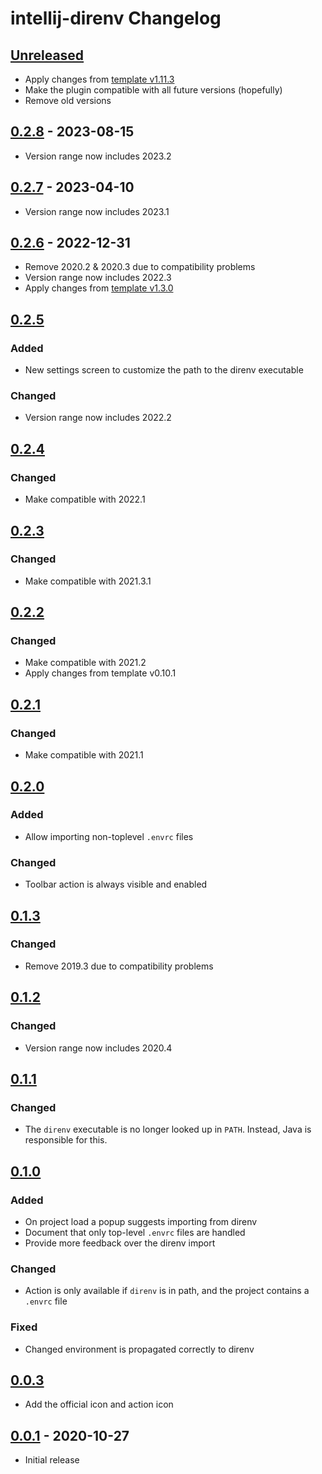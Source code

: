 <!-- Keep a Changelog guide -> https://keepachangelog.com -->

# intellij-direnv Changelog

## [Unreleased]
- Apply changes from [template v1.11.3](https://github.com/JetBrains/intellij-platform-plugin-template/releases/tag/v1.11.3)
- Make the plugin compatible with all future versions (hopefully)
- Remove old versions

## [0.2.8] - 2023-08-15
- Version range now includes 2023.2

## [0.2.7] - 2023-04-10
- Version range now includes 2023.1

## [0.2.6] - 2022-12-31
- Remove 2020.2 & 2020.3 due to compatibility problems
- Version range now includes 2022.3
- Apply changes from [template v1.3.0](https://github.com/JetBrains/intellij-platform-plugin-template/releases/tag/v1.3.0)

## [0.2.5]

### Added
- New settings screen to customize the path to the direnv executable

### Changed
- Version range now includes 2022.2

## [0.2.4]

### Changed
- Make compatible with 2022.1

## [0.2.3]

### Changed
- Make compatible with 2021.3.1

## [0.2.2]

### Changed
- Make compatible with 2021.2
- Apply changes from template v0.10.1

## [0.2.1]

### Changed
- Make compatible with 2021.1

## [0.2.0]

### Added
- Allow importing non-toplevel `.envrc` files

### Changed
- Toolbar action is always visible and enabled

## [0.1.3]

### Changed
- Remove 2019.3 due to compatibility problems

## [0.1.2]

### Changed
- Version range now includes 2020.4

## [0.1.1]

### Changed
- The `direnv` executable is no longer looked up in `PATH`. Instead, Java is responsible for this.

## [0.1.0]

### Added
- On project load a popup suggests importing from direnv
- Document that only top-level `.envrc` files are handled
- Provide more feedback over the direnv import

### Changed
- Action is only available if `direnv` is in path, and the project contains a `.envrc` file

### Fixed
- Changed environment is propagated correctly to direnv

## [0.0.3]
- Add the official icon and action icon

## [0.0.1] - 2020-10-27
- Initial release

[Unreleased]: https://github.com/fehnomenal/intellij-direnv/compare/v0.2.8...HEAD
[0.2.8]: https://github.com/fehnomenal/intellij-direnv/compare/v0.2.7...v0.2.8
[0.2.7]: https://github.com/fehnomenal/intellij-direnv/compare/v0.2.6...v0.2.7
[0.2.6]: https://github.com/fehnomenal/intellij-direnv/compare/v0.2.5...v0.2.6
[0.2.5]: https://github.com/fehnomenal/intellij-direnv/compare/v0.2.4...v0.2.5
[0.2.4]: https://github.com/fehnomenal/intellij-direnv/compare/v0.2.3...v0.2.4
[0.2.3]: https://github.com/fehnomenal/intellij-direnv/compare/v0.2.2...v0.2.3
[0.2.2]: https://github.com/fehnomenal/intellij-direnv/compare/v0.2.1...v0.2.2
[0.2.1]: https://github.com/fehnomenal/intellij-direnv/compare/v0.2.0...v0.2.1
[0.2.0]: https://github.com/fehnomenal/intellij-direnv/compare/v0.1.3...v0.2.0
[0.1.3]: https://github.com/fehnomenal/intellij-direnv/compare/v0.1.2...v0.1.3
[0.1.2]: https://github.com/fehnomenal/intellij-direnv/compare/v0.1.1...v0.1.2
[0.1.1]: https://github.com/fehnomenal/intellij-direnv/compare/v0.1.0...v0.1.1
[0.1.0]: https://github.com/fehnomenal/intellij-direnv/compare/v0.0.3...v0.1.0
[0.0.3]: https://github.com/fehnomenal/intellij-direnv/compare/v0.0.1...v0.0.3
[0.0.1]: https://github.com/fehnomenal/intellij-direnv/commits/v0.0.1
